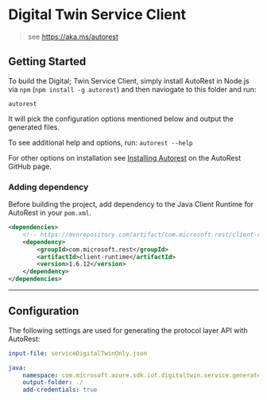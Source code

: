 # Digital Twin Service Client
> see https://aka.ms/autorest

## Getting Started
To build the Digital; Twin Service Client, simply install AutoRest in Node.js via `npm` (`npm install -g autorest`) and then naviogate to this folder and run:

`autorest`

It will pick the configuration options mentioned below and output the generated files.

To see additional help and options, run:
`autorest --help`

For other options on installation see [Installing Autorest](https://aka.ms/autorest/install) on the AutoRest GitHub page.

### Adding dependency

Before building the project, add dependency to the Java Client Runtime for AutoRest in your `pom.xml`.

```xml
<dependencies>
    <!-- https://mvnrepository.com/artifact/com.microsoft.rest/client-runtime -->
    <dependency>
        <groupId>com.microsoft.rest</groupId>
        <artifactId>client-runtime</artifactId>
        <version>1.6.12</version>
    </dependency>
</dependencies>
```

---

## Configuration
The following settings are used for generating the protocol layer API with AutoRest:

```yaml
input-file: serviceDigitalTwinOnly.json

java:
    namespace: com.microsoft.azure.sdk.iot.digitaltwin.service.generated
    output-folder: ./
    add-credentials: true
```